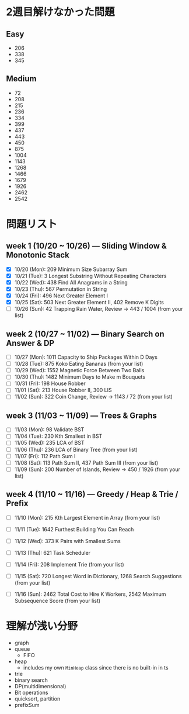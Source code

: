 # 2週目解けなかった問題
## Easy
- 206
- 338
- 345

## Medium
- 72
- 208
- 215
- 236
- 334
- 399
- 437
- 443
- 450
- 875
- 1004
- 1143
- 1268
- 1466
- 1679
- 1926
- 2462
- 2542


# 問題リスト

## week 1 (10/20 ~ 10/26) — Sliding Window & Monotonic Stack
- [x] 10/20 (Mon): 209 Minimum Size Subarray Sum
- [x] 10/21 (Tue): 3 Longest Substring Without Repeating Characters
- [x] 10/22 (Wed): 438 Find All Anagrams in a String
- [x] 10/23 (Thu): 567 Permutation in String
- [x] 10/24 (Fri): 496 Next Greater Element I
- [x] 10/25 (Sat): 503 Next Greater Element II, 402 Remove K Digits
- [ ] 10/26 (Sun): 42 Trapping Rain Water, Review → 443 / 1004 (from your list)

## week 2 (10/27 ~ 11/02) — Binary Search on Answer & DP
- [ ] 10/27 (Mon): 1011 Capacity to Ship Packages Within D Days
- [ ] 10/28 (Tue): 875 Koko Eating Bananas (from your list)
- [ ] 10/29 (Wed): 1552 Magnetic Force Between Two Balls
- [ ] 10/30 (Thu): 1482 Minimum Days to Make m Bouquets
- [ ] 10/31 (Fri): 198 House Robber
- [ ] 11/01 (Sat): 213 House Robber II, 300 LIS
- [ ] 11/02 (Sun): 322 Coin Change, Review → 1143 / 72 (from your list)

## week 3 (11/03 ~ 11/09) — Trees & Graphs
- [ ] 11/03 (Mon): 98 Validate BST
- [ ] 11/04 (Tue): 230 Kth Smallest in BST
- [ ] 11/05 (Wed): 235 LCA of BST
- [ ] 11/06 (Thu): 236 LCA of Binary Tree (from your list)
- [ ] 11/07 (Fri): 112 Path Sum I
- [ ] 11/08 (Sat): 113 Path Sum II, 437 Path Sum III (from your list)
- [ ] 11/09 (Sun): 200 Number of Islands, Review → 450 / 1926 (from your list)

## week 4 (11/10 ~ 11/16) — Greedy / Heap & Trie / Prefix
- [ ] 11/10 (Mon): 215 Kth Largest Element in Array (from your list)
- [ ] 11/11 (Tue): 1642 Furthest Building You Can Reach
- [ ] 11/12 (Wed): 373 K Pairs with Smallest Sums
- [ ] 11/13 (Thu): 621 Task Scheduler
- [ ] 11/14 (Fri): 208 Implement Trie (from your list)
- [ ] 11/15 (Sat): 720 Longest Word in Dictionary, 1268 Search Suggestions (from your list)
- [ ] 11/16 (Sun): 2462 Total Cost to Hire K Workers, 2542 Maximum Subsequence Score (from your list)


# 理解が浅い分野
- graph
- queue
  - FIFO
- heap
  - includes my own `MinHeap` class since there is no built-in in ts
- trie
- binary search
- DP(multidimensional)
- Bit operations
- quicksort, partition
- prefixSum

